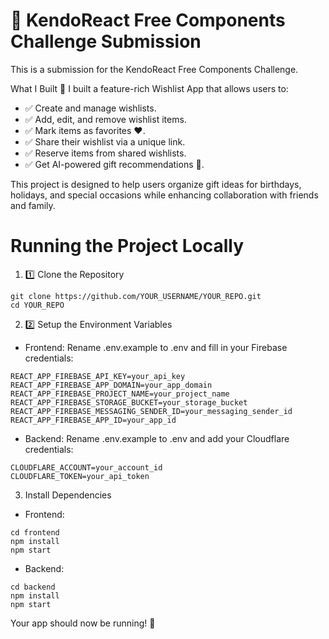 # 📌 KendoReact Free Components Challenge Submission
This is a submission for the KendoReact Free Components Challenge.

What I Built 🎁
I built a feature-rich Wishlist App that allows users to:
- ✅ Create and manage wishlists.
- ✅ Add, edit, and remove wishlist items.
- ✅ Mark items as favorites ❤️.
- ✅ Share their wishlist via a unique link.
- ✅ Reserve items from shared wishlists.
- ✅ Get AI-powered gift recommendations 🎯.

This project is designed to help users organize gift ideas for birthdays, holidays, and special occasions while enhancing collaboration with friends and family.

# Running the Project Locally
1. 1️⃣ Clone the Repository

```
git clone https://github.com/YOUR_USERNAME/YOUR_REPO.git
cd YOUR_REPO
```
2. 2️⃣ Setup the Environment Variables
- Frontend:
Rename .env.example to .env and fill in your Firebase credentials:
```
REACT_APP_FIREBASE_API_KEY=your_api_key
REACT_APP_FIREBASE_APP_DOMAIN=your_app_domain
REACT_APP_FIREBASE_PROJECT_NAME=your_project_name
REACT_APP_FIREBASE_STORAGE_BUCKET=your_storage_bucket
REACT_APP_FIREBASE_MESSAGING_SENDER_ID=your_messaging_sender_id
REACT_APP_FIREBASE_APP_ID=your_app_id
```
- Backend:
Rename .env.example to .env and add your Cloudflare credentials:

```
CLOUDFLARE_ACCOUNT=your_account_id
CLOUDFLARE_TOKEN=your_api_token
```

3.  Install Dependencies
- Frontend:
```
cd frontend
npm install
npm start
```

- Backend:

```
cd backend
npm install
npm start
```

Your app should now be running! 🎉